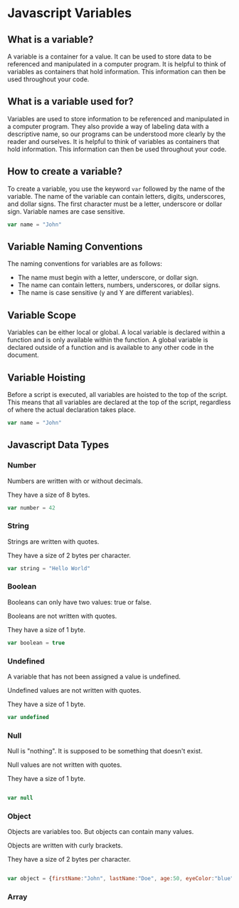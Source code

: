 # Javascript Variables

## What is a variable?

A variable is a container for a value. It can be used to store data to be referenced and manipulated in a computer program. It is helpful to think of variables as containers that hold information. This information can then be used throughout your code.

## What is a variable used for?

Variables are used to store information to be referenced and manipulated in a computer program. They also provide a way of labeling data with a descriptive name, so our programs can be understood more clearly by the reader and ourselves. It is helpful to think of variables as containers that hold information. This information can then be used throughout your code.

## How to create a variable?

To create a variable, you use the keyword `var` followed by the name of the variable. The name of the variable can contain letters, digits, underscores, and dollar signs. The first character must be a letter, underscore or dollar sign. Variable names are case sensitive.

```javascript
var name = "John"
```

## Variable Naming Conventions

The naming conventions for variables are as follows:

  * The name must begin with a letter, underscore, or dollar sign.
  * The name can contain letters, numbers, underscores, or dollar signs.
  * The name is case sensitive (y and Y are different variables).

## Variable Scope

Variables can be either local or global. A local variable is declared within a function and is only available within the function. A global variable is declared outside of a function and is available to any other code in the document.

## Variable Hoisting

Before a script is executed, all variables are hoisted to the top of the script. This means that all variables are declared at the top of the script, regardless of where the actual declaration takes place.

```javascript
var name = "John"
```

## Javascript Data Types

### Number

Numbers are written with or without decimals.

They have a size of 8 bytes.

```javascript
var number = 42
```

### String

Strings are written with quotes.

They have a size of 2 bytes per character.

```javascript
var string = "Hello World"
```

### Boolean

Booleans can only have two values: true or false.

Booleans are not written with quotes.

They have a size of 1 byte.

```javascript
var boolean = true
```

### Undefined

A variable that has not been assigned a value is undefined.

Undefined values are not written with quotes.

They have a size of 1 byte.

```javascript
var undefined
```

### Null

Null is "nothing". It is supposed to be something that doesn't exist.

Null values are not written with quotes.

They have a size of 1 byte.

```javascript

var null
```

### Object

Objects are variables too. But objects can contain many values.

Objects are written with curly brackets.

They have a size of 2 bytes per character.

```javascript

var object = {firstName:"John", lastName:"Doe", age:50, eyeColor:"blue"}
```

### Array

